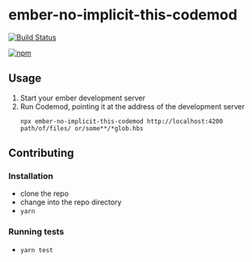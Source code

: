 # ember-no-implicit-this-codemod

[![Build Status](https://travis-ci.com/ember-codemods/ember-no-implicit-this-codemod.svg?branch=master)](https://travis-ci.com/ember-codemods/ember-no-implicit-this-codemod)

[![npm](https://img.shields.io/npm/v/ember-no-implicit-this-codemod.svg?label=npm)](https://www.npmjs.com/package/ember-no-implicit-this-codemod)


## Usage

1. Start your ember development server
2. Run Codemod, pointing it at the address of the development server
    ```
    npx ember-no-implicit-this-codemod http://localhost:4200 path/of/files/ or/some**/*glob.hbs
    ```

## Contributing

### Installation

* clone the repo
* change into the repo directory
* `yarn`

### Running tests

* `yarn test`
